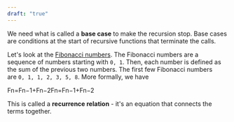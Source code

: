 ```yaml
---
draft: "true"
---
```


We need what is called a **base case** to make the recursion stop. Base cases are conditions at the start of recursive functions that terminate the calls.

Let's look at the [Fibonacci numbers](https://en.wikipedia.org/wiki/Fibonacci_number). The Fibonacci numbers are a sequence of numbers starting with `0, 1`. Then, each number is defined as the sum of the previous two numbers. The first few Fibonacci numbers are `0, 1, 1, 2, 3, 5, 8`. More formally, we have

Fn=Fn−1+Fn−2Fn​=Fn−1​+Fn−2​

This is called a **recurrence relation** - it's an equation that connects the terms together.